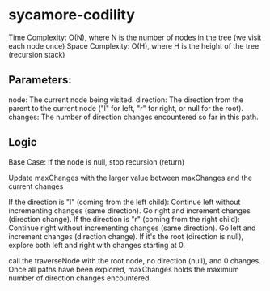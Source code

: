 # sycamore-codility
Time Complexity: O(N), where N is the number of nodes in the tree (we visit each node once)
Space Complexity: O(H), where H is the height of the tree (recursion stack)

## Parameters:
node: The current node being visited.
direction: The direction from the parent to the current node ("l" for left, "r" for right, or null for the root).
changes: The number of direction changes encountered so far in this path.

## Logic
Base Case: If the node is null, stop recursion (return)

Update maxChanges with the larger value between maxChanges and the current changes

If the direction is "l" (coming from the left child): Continue left without incrementing changes (same direction). Go right and increment changes (direction change).
If the direction is "r" (coming from the right child):  Continue right without incrementing changes (same direction).  Go left and increment changes (direction change).
If it's the root (direction is null), explore both left and right with changes starting at 0.

call the traverseNode with the root node, no direction (null), and 0 changes.
Once all paths have been explored, maxChanges holds the maximum number of direction changes encountered.
